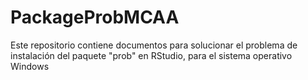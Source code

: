 # PackageProbMCAA
Este repositorio contiene documentos para solucionar el problema de instalación del paquete "prob" en RStudio, para el sistema operativo Windows
